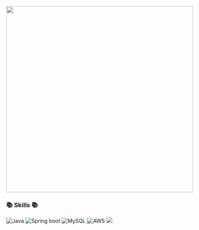 <a href="https://github.com/devxb/gitanimals">
    <img src = "https://render.gitanimals.org/farms/veronees" width = "500">
</a>

### 📚 Skills 📚
<p>
    
  ![Java](https://img.shields.io/badge/java-%23ED8B00.svg?style=flat&logo=openjdk&logoColor=white)
  ![Spring boot](https://img.shields.io/badge/Springboot-%236DB33F.svg?style=flat&logo=spring&logoColor=white)
  ![MySQL](https://img.shields.io/badge/mysql-%2300f.svg?style=flat&logo=mysql&logoColor=white)
  ![AWS](https://img.shields.io/badge/AWS-%23232F3E.svg?style=flat&logo=amazon-aws&logoColor=white)
  <img src="https://img.shields.io/badge/githubactions-#2088FF?style=flat-square&logo=githubactions&logoColor=white"/>
</p>

